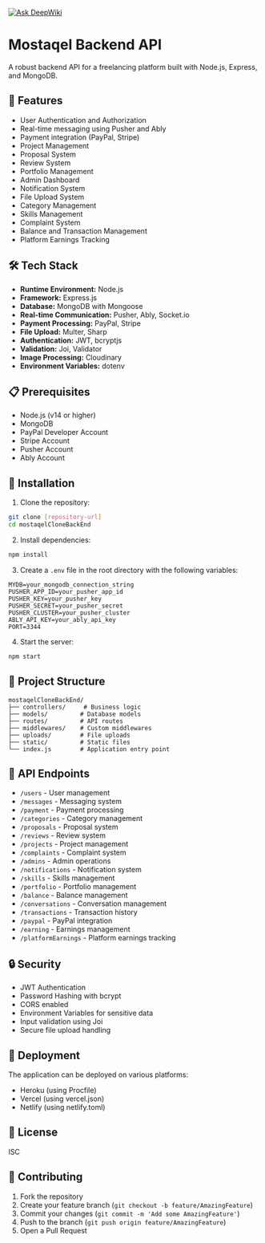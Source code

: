 <a href="https://deepwiki.com/abdelrahman-elsaady/mostaqelCloneBackEnd"><img src="https://deepwiki.com/badge.svg" alt="Ask DeepWiki"></a>
# Mostaqel Backend API

A robust backend API for a freelancing platform built with Node.js, Express, and MongoDB.

## 🚀 Features

- User Authentication and Authorization
- Real-time messaging using Pusher and Ably
- Payment integration (PayPal, Stripe)
- Project Management
- Proposal System
- Review System
- Portfolio Management
- Admin Dashboard
- Notification System
- File Upload System
- Category Management
- Skills Management
- Complaint System
- Balance and Transaction Management
- Platform Earnings Tracking

## 🛠️ Tech Stack

- **Runtime Environment:** Node.js
- **Framework:** Express.js
- **Database:** MongoDB with Mongoose
- **Real-time Communication:** Pusher, Ably, Socket.io
- **Payment Processing:** PayPal, Stripe
- **File Upload:** Multer, Sharp
- **Authentication:** JWT, bcryptjs
- **Validation:** Joi, Validator
- **Image Processing:** Cloudinary
- **Environment Variables:** dotenv

## 📋 Prerequisites

- Node.js (v14 or higher)
- MongoDB
- PayPal Developer Account
- Stripe Account
- Pusher Account
- Ably Account

## 🔧 Installation

1. Clone the repository:
```bash
git clone [repository-url]
cd mostaqelCloneBackEnd
```

2. Install dependencies:
```bash
npm install
```

3. Create a `.env` file in the root directory with the following variables:
```env
MYDB=your_mongodb_connection_string
PUSHER_APP_ID=your_pusher_app_id
PUSHER_KEY=your_pusher_key
PUSHER_SECRET=your_pusher_secret
PUSHER_CLUSTER=your_pusher_cluster
ABLY_API_KEY=your_ably_api_key
PORT=3344
```

4. Start the server:
```bash
npm start
```

## 📁 Project Structure

```
mostaqelCloneBackEnd/
├── controllers/     # Business logic
├── models/         # Database models
├── routes/         # API routes
├── middlewares/    # Custom middlewares
├── uploads/        # File uploads
├── static/         # Static files
└── index.js        # Application entry point
```

## 🔌 API Endpoints

- `/users` - User management
- `/messages` - Messaging system
- `/payment` - Payment processing
- `/categories` - Category management
- `/proposals` - Proposal system
- `/reviews` - Review system
- `/projects` - Project management
- `/complaints` - Complaint system
- `/admins` - Admin operations
- `/notifications` - Notification system
- `/skills` - Skills management
- `/portfolio` - Portfolio management
- `/balance` - Balance management
- `/conversations` - Conversation management
- `/transactions` - Transaction history
- `/paypal` - PayPal integration
- `/earning` - Earnings management
- `/platformEarnings` - Platform earnings tracking

## 🔒 Security

- JWT Authentication
- Password Hashing with bcrypt
- CORS enabled
- Environment Variables for sensitive data
- Input validation using Joi
- Secure file upload handling

## 🚀 Deployment

The application can be deployed on various platforms:
- Heroku (using Procfile)
- Vercel (using vercel.json)
- Netlify (using netlify.toml)

## 📝 License

ISC

## 👥 Contributing

1. Fork the repository
2. Create your feature branch (`git checkout -b feature/AmazingFeature`)
3. Commit your changes (`git commit -m 'Add some AmazingFeature'`)
4. Push to the branch (`git push origin feature/AmazingFeature`)
5. Open a Pull Request
